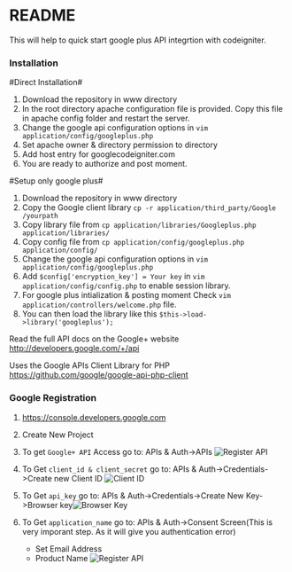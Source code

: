 # README #

This will help to quick start google plus API integrtion with codeigniter.


### Installation ###

#Direct Installation#

1. Download the repository in www directory
2. In the root directory apache configuration file is provided. Copy this file in apache config folder and restart the server.
3. Change the google api configuration options in `vim application/config/googleplus.php` 
4. Set apache owner & directory permission to directory
5. Add host entry for googlecodeigniter.com
6. You are ready to authorize and post moment.

#Setup only google plus#
1. Download the repository in www directory
2. Copy the Google client library `cp -r application/third_party/Google /yourpath`
3. Copy library file from `cp application/libraries/Googleplus.php application/libraries/`
4. Copy config file from `cp application/config/googleplus.php application/config/`
5. Change the google api configuration options in `vim application/config/googleplus.php` 
6. Add `$config['encryption_key'] = Your key` in `vim application/config/config.php` to enable session library.
7. For google plus intialization & posting moment Check `vim application/controllers/welcome.php` file.
8. You can then load the library like this `$this->load->library('googleplus');`
  
  
Read the full API docs on the Google+ website http://developers.google.com/+/api

Uses the Google APIs Client Library for PHP https://github.com/google/google-api-php-client

### Google Registration ###
1. https://console.developers.google.com

2. Create New Project

3. To get `Google+ API` Access go to: APIs & Auth->APIs ![Register API](https://github.com/rajeshujade/google-plus-api-codeigniter-starter/blob/master/screenshot/3.png)

4. To Get `client_id & client_secret` go to: APIs & Auth->Credentials->Create new Client ID ![Client ID](https://github.com/rajeshujade/google-plus-api-codeigniter-starter/blob/master/screenshot/4.png)

5. To Get `api_key` go to: APIs & Auth->Credentials->Create New Key->Browser key![Browser Key](https://github.com/rajeshujade/google-plus-api-codeigniter-starter/blob/master/screenshot/5.png)

6. To Get `application_name` go to: APIs & Auth->Consent Screen(This is very imporant step. As it will give you authentication error)
   * Set Email Address
   * Product Name
![Register API](https://github.com/rajeshujade/google-plus-api-codeigniter-starter/blob/master/screenshot/6.png)
